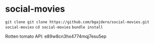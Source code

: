 social-movies
=============
`git clone git clone https://github.com/bgajdero/social-movies.git social-movies`
`cd social-movies`
`bundle install`


Rotten tomato API: e89w8cn3hx4774mqj7esu5ep

